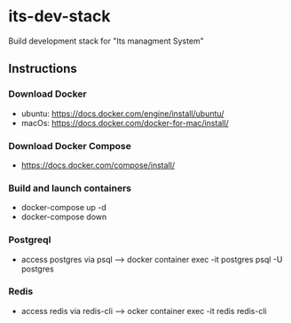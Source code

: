 # its-dev-stack
Build development stack for "Its managment System"

## Instructions

### Download Docker
- ubuntu: https://docs.docker.com/engine/install/ubuntu/
- macOs: https://docs.docker.com/docker-for-mac/install/

### Download Docker Compose
- https://docs.docker.com/compose/install/


### Build and launch containers
- docker-compose up -d
- docker-compose down


### Postgreql
- access postgres via psql --> docker container exec -it postgres psql -U postgres

### Redis
- access redis via redis-cli --> ocker container exec -it redis redis-cli

